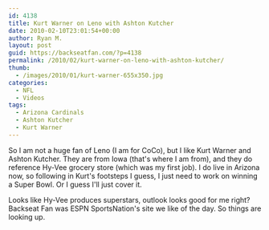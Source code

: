```yaml
---
id: 4138
title: Kurt Warner on Leno with Ashton Kutcher
date: 2010-02-10T23:01:54+00:00
author: Ryan M.
layout: post
guid: https://backseatfan.com/?p=4138
permalink: /2010/02/kurt-warner-on-leno-with-ashton-kutcher/
thumb:
  - /images/2010/01/kurt-warner-655x350.jpg
categories:
  - NFL
  - Videos
tags:
  - Arizona Cardinals
  - Ashton Kutcher
  - Kurt Warner
---
```


<div class="entry">
  <p>
  </p>

  <p>
    So I am not a huge fan of Leno (I am for CoCo), but I like Kurt Warner and Ashton Kutcher. They are from Iowa (that's where I am from), and they do reference Hy-Vee grocery store (which was my first job). I do live in Arizona now, so following in Kurt's footsteps I guess, I just need to work on winning a Super Bowl. Or I guess I'll just cover it.
  </p>

  <p>
    Looks like Hy-Vee produces superstars, outlook looks good for me right? Backseat Fan was ESPN SportsNation's site we like of the day. So things are looking up.
  </p>
</div>
